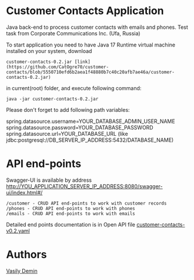 # Customer Contacts Application

Java back-end to process customer contacts with emails and phones. Test task from Corporate Communications Inc. 
(Ufa, Russia)

To start application you need to have Java 17 Runtime virtual machine installed on your system, download 

    customer-contacts-0.2.jar [link](https://github.com/CatOgre70/customer-contacts/blob/5550710efd6b2aea1f48880b7c40c20afb7ae46a/customer-contacts-0.2.jar)

in current(root) folder, and execute following command:

    java -jar customer-contacts-0.2.jar

Please don't forget to add following path variables:

spring.datasource.username=YOUR_DATABASE_ADMIN_USER_NAME  
spring.datasource.password=YOUR_DATABASE_PASSWORD  
spring.datasource.url=YOUR_DATABASE_URL (like jdbc:postgresql://DB_SERVER_IP_ADDRESS:5432/DATABASE_NAME)

# API end-points

Swagger-UI is available by address <http://YOU_APPLICATION_SERVER_IP_ADDRESS:8080/swagger-ui/index.html#/>

    /customer - CRUD API end-points to work with customer records
    /phones - CRUD API end-points to work with phones
    /emails - CRUD API end-points to work with emails

Detailed end points documentation is in Open API file [customer-contacts-v0.2.yaml](https://github.com/CatOgre70/customer-contacts/blob/master/customer-contacts-v0.2.yaml) 

# Authors

[Vasily Demin](https://github.com/CatOgre70)